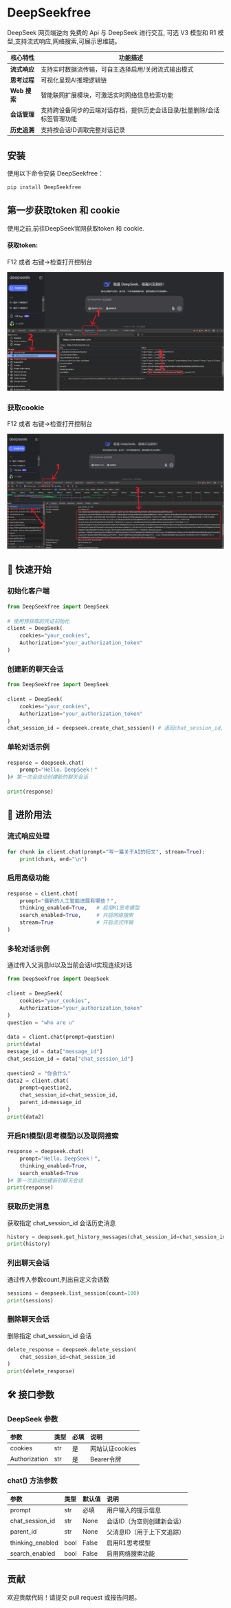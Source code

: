 # DeepSeekfree

DeepSeek 网页端逆向
免费的 Api 与 DeepSeek 进行交互, 可选 V3 模型和 R1 模型,支持流式响应,网络搜索,可展示思维链。


| 核心特性         | 功能描述                                                                 |
|------------------|--------------------------------------------------------------------------|
| **流式响应**     | 支持实时数据流传输，可自主选择启用/关闭流式输出模式                      |
| **思考过程**     | 可视化呈现AI推理逻辑链                                |
| **Web 搜索**     | 智能联网扩展模块，可激活实时网络信息检索功能                             |
| **会话管理**     | 支持跨设备同步的云端对话存档，提供历史会话目录/批量删除/会话标签管理功能 |
| **历史追溯**     | 支持按会话ID调取完整对话记录             |


## 安装

使用以下命令安装 DeepSeekfree：

```bash
pip install DeepSeekfree
```

## 第一步获取token 和 cookie
使用之前,前往DeepSeek官网获取token 和 cookie.
#### 获取token:
F12 或者 右键->检查打开控制台

<p align="center">
  <img src="https://github.com/danel-phang/DeepSeek-free/blob/main/images/token.png" alt="token">
</p>

### 获取cookie

F12 或者 右键->检查打开控制台
<p align="center">
  <img src="https://github.com/danel-phang/DeepSeek-free/blob/main/images/cookie.png" alt="cookie">
</p>


## 🚀 快速开始

### 初始化客户端

```python
from DeepSeekfree import DeepSeek

# 使用预获取的凭证初始化
client = DeepSeek(
    cookies="your_cookies", 
    Authorization="your_authorization_token"
)
```



### 创建新的聊天会话

```python
from DeepSeekfree import DeepSeek

client = DeepSeek(
    cookies="your_cookies", 
    Authorization="your_authorization_token"
)
chat_session_id = deepseek.create_chat_session() # 返回chat_session_id, 可用于连续对话
```

### 单轮对话示例

```python
response = deepseek.chat(
    prompt="Hello，DeepSeek！"
)# 第一次会自动创建新的聊天会话

print(response)
```



## 🧠 进阶用法

### 流式响应处理

```python
for chunk in client.chat(prompt="写一篇关于AI的短文", stream=True):
    print(chunk, end="\n")
```



### 启用高级功能

```python
response = client.chat(
    prompt="最新的人工智能进展有哪些？",
    thinking_enabled=True,   # 启用R1思考模型
    search_enabled=True,     # 开启网络搜索
    stream=True              # 开启流式传输
)
```



### 多轮对话示例

通过传入父消息Id以及当前会话Id实现连续对话

```python
from DeepSeekfree import DeepSeek

client = DeepSeek(
    cookies="your_cookies", 
    Authorization="your_authorization_token"
)
question = "who are u"

data = client.chat(prompt=question)
print(data)
message_id = data["message_id"]
chat_session_id = data["chat_session_id"]

question2 = "你会什么"
data2 = client.chat(
    prompt=question2, 
    chat_session_id=chat_session_id, 
    parent_id=message_id
)
print(data2)
```



### 开启R1模型(思考模型)以及联网搜索

```python
response = deepseek.chat(
    prompt="Hello，DeepSeek！",
    thinking_enabled=True,
    search_enabled=True
)# 第一次自动创建新的聊天会话
print(response)
```


### 获取历史消息
获取指定 chat_session_id 会话历史消息
```python
history = deepseek.get_history_messages(chat_session_id=chat_session_id)
print(history)
```

### 列出聊天会话
通过传入参数count,列出自定义会话数
```python
sessions = deepseek.list_session(count=100)
print(sessions)
```

### 删除聊天会话
删除指定 chat_session_id 会话
```python
delete_response = deepseek.delete_session(
    chat_session_id=chat_session_id
)
print(delete_response)
```



## 🛠️ 接口参数

### DeepSeek 参数

| 参数          | 类型 | 必填 | 说明                    |
| :------------ | :--- | :--- | :---------------------- |
| cookies       | str  | 是   | 网站认证cookies         |
| Authorization | str  | 是   | Bearer令牌              |

### chat() 方法参数

| 参数             | 类型 | 默认值 | 说明                       |
| :--------------- | :--- | :----- | :------------------------- |
| prompt           | str  | 必填   | 用户输入的提示信息         |
| chat_session_id  | str  | None   | 会话ID（为空则创建新会话） |
| parent_id        | str  | None   | 父消息ID（用于上下文追踪） |
| thinking_enabled | bool | False  | 启用R1思考模型             |
| search_enabled   | bool | False  | 启用网络搜索功能           |



## 贡献

欢迎贡献代码！请提交 pull request 或报告问题。
